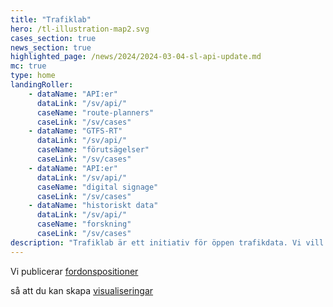 ```yaml
---
title: "Trafiklab"
hero: /tl-illustration-map2.svg
cases_section: true
news_section: true
highlighted_page: /news/2024/2024-03-04-sl-api-update.md
mc: true
type: home
landingRoller:
    - dataName: "API:er"
      dataLink: "/sv/api/"
      caseName: "route-planners"
      caseLink: "/sv/cases"
    - dataName: "GTFS-RT"
      dataLink: "/sv/api/"
      caseName: "förutsägelser"
      caseLink: "/sv/cases"
    - dataName: "API:er"
      dataLink: "/sv/api/"
      caseName: "digital signage"
      caseLink: "/sv/cases"
    - dataName: "historiskt data"
      dataLink: "/sv/api/"
      caseName: "forskning"
      caseLink: "/sv/cases"
description: "Trafiklab är ett initiativ för öppen trafikdata. Vi vill göra det enklare att få tillgång till APIer från trafikföretag, lättare att visa upp vad som finns och roligare att prata om vad man skulle kunna göra. Här kan du utforska vad andra gjort, dela bra idéer och hitta information om tillgängliga APIer."
---
```

<p>Vi publicerar <a class="landing-roller" href="/sv/api/trafiklab-apis/gtfs-regional/realtime/">fordonspositioner</a></p>
<p>så att du kan skapa <a class="landing-roller" href="/sv/cases">visualiseringar</a></p>
